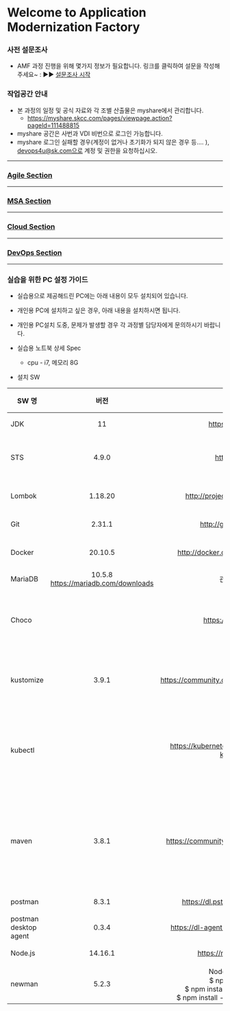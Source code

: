 # Welcome to Application Modernization Factory



### 사전 설문조사
- AMF 과정 진행을 위해 몇가지 정보가 필요합니다. 링크를 클릭하여 설문을 작성해 주세요~ :  ▶︎▶︎ [설문조사 시작](https://url.kr/k7vjf2)

### 작업공간 안내
- 본 과정의 일정 및 공식 자료와 각 조별 산출물은 myshare에서 관리합니다.
  - https://myshare.skcc.com/pages/viewpage.action?pageId=111488815
- myshare 공간은 사번과 VDI 비번으로 로그인 가능합니다.
- myshare 로그인 실패할 경우(계정이 없거나 초기화가 되지 않은 경우 등.... ), devops4u@sk.com으로 계정 및 권한을 요청하십시오.

***
### [ Agile Section](./Agile.md/) 

***

### [ MSA Section ](./MSA.md/) 

***

### [ Cloud Section ](./cloud.md/) 

***

### [ DevOps Section ](./devops.md/) 

***
### 실습을 위한 PC 설정 가이드 

- 실습용으로 제공해드린 PC에는 아래 내용이 모두 설치되어 있습니다.
- 개인용 PC에 설치하고 싶은 경우, 아래 내용을 설치하시면 됩니다.
- 개인용 PC설치 도중, 문제가 발생할 경우 각 과정별 담당자에게 문의하시기 바랍니다.

- 실습용 노트북 상세 Spec
  - cpu - i7, 메모리 8G


- 설치 SW

| SW 명 | 버전 | 설명 | 다운로드 URL |  비고  |
|---|:---:|:---:|---:|:---:|
| JDK | 11 | https://adoptopenjdk.net/| 자바 개발 도구 오픈소스|
| STS | 4.9.0 | https://spring.io/tools | 이클립스 기반 스프링 애플리케이션 개발 도구 | 
| Lombok | 1.18.20 |  http://projectlombok.org/download.html | 자바 코드 경량화 라이브러리 |
| Git | 2.31.1 | http://git-scm.com/downloads | 소스 형상 관리 도구 |
| Docker | 20.10.5 | http://docker.com/products/docker-desktop | 애플리케이션 컨테이너 관리 도구 |
| MariaDB | 10.5.8   https://mariadb.com/downloads | 관계형 데이터 베이스 |
| Choco	| | https://chocolatey.org/install	| kustomize 등을 설치하기 위한 목적으로 윈도우 패키지 관리 매니져를 선행 설치 |
| kustomize	| 3.9.1	 | https://community.chocolatey.org/packages/kustomize | 설치 - choco install kustomize <br> 삭제 - choco uninstall kustomize |
| kubectl	| | https://kubernetes.io/ko/docs/tasks/tools/install-kubectl-windows/ | 설치 - choco install kubernetes-cli	<br>< 삭제 - choco uninstall kubernetes-cli |
| maven	| 3.8.1	| https://community.chocolatey.org/packages/maven | * 로컬 환경에서 애플리케이션 빌드 목적으로 설치<br> 설치 - choco install maven	 <br> 삭제 - choco uninstall maven | 
| postman	| 8.3.1	| https://dl.pstmn.io/download/latest/win64	| 기능(API) 테스트 |
| postman desktop agent	| 0.3.4	| https://dl-agent.pstmn.io/download/latest/win64	| 기능(API) 테스트 |
| Node.js	| 14.16.1	| https://nodejs.org/ko/download/	| 기능(API) 테스트 |
| newman	| 5.2.3 |	Node.js (& NPM) 설치 후... <br>$ npm install -g newman <br>$ npm install -g newman-reporter-html <br>$ npm install -g newman-reporter-htmlextra <br> | 기능(API) 테스트 |


